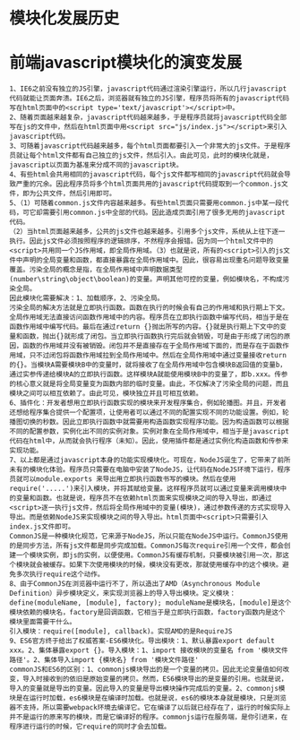 # 模块化发展历史
# 前端javascript模块化的演变发展
    1、IE6之前没有独立的JS引擎，javascript代码通过渲染引擎运行，所以几行javascript代码就能让页面奔溃。IE6之后，浏览器就有独立的JS引擎，程序员将所有的javascript代码写在html页面中的<script type='text/javascript'></script>中。
    2、随着页面越来越复杂，javascript代码越来越多，于是程序员就将javascript代码全部写在js的文件中，然后在html页面中用<script src="js/index.js"></script>来引入javascript代码。
    3、可随着javascript代码越来越多，每个html页面都要引入一个非常大的js文件。于是程序员就让每个html文件都有自己独立的js文件，然后引入。由此可见，此时的模块化就是，javascript以页面为基准来分成不同的javascript块。
    4、有些html会共用相同的javascript代码，每个js文件都写相同的javascript代码就会导致严重的冗余。因此程序员将多个html页面共用的javascript代码提取到一个common.js文件，即为公共文件，然后引用即可。
    5、（1）可随着common.js文件内容越来越多。有些html页面只需要用common.js中某一段代码，可它却需要引用common.js中全部的代码。因此造成页面引用了很多无用的javascript代码。
    （2）当html页面越来越多，公共的js文件也越来越多。引用多个js文件，系统从上往下逐一执行。因此js文件必须按照程序的逻辑排序，不然程序会报错。因为同一个html文件中的<script>共用同一个JS作用域，即全局作用域。（3）也就是说，所有的<script>引入的js文件中声明的全局变量和函数，都直接暴露在全局作用域中。因此，很容易出现重名问题导致变量覆盖。污染全局的概念是指，在全局作用域中声明数据类型(number\string\object\boolean)的变量。声明其他可控的变量，例如模块名，不构成污染全局。
    因此模块化需要解决：1、加载顺序，2、污染全局。
    污染全局的解决方法就是立即执行函数。函数在执行的时候会有自己的作用域和执行期上下文。全局作用域无法直接访问函数作用域中的内容。程序员在立即执行函数中编写代码，相当于是在函数作用域中编写代码。最后在通过return {}抛出所写的内容。{}就是执行期上下文中的变量和函数，抛出{}就形成了闭包。当立即执行函数执行完后就会销毁，可是由于形成了闭包的原因，函数的作用域并没有被销毁。闭包并不是直接存在于全局作用域下面的，而是存在于函数作用域，只不过闭包将函数作用域拉到全局作用域中。然后在全局作用域中通过变量接收return的{}。当模块A需要模块B中的变量时，就将接收了在全局作用域中包含模块B返回值的变量b，通过实参传递给模块A的立即执行函数。这样模块A就能使用模块B中的变量了，即b.xxx。传参的核心意义就是将全局变量变为函数内部的临时变量。由此，不仅解决了污染全局的问题，而且模块之间可以相互依赖了。由此可见，模块独立并且可相互依赖。
    6、插件化：开发者想用立即执行函数实现的模块来开发程序集合，例如轮播图。并且，开发者还想给程序集合提供一个配置项，让使用者可以通过不同的配置实现不同的功能设置。例如，轮播图切换的秒数。因此立即执行函数中就需要用构造函数实现程序功能。因为构造函数可以根据不同的配置参数，实例化出不同的实例对象。实例对象在全局作用域中，相当于是javascript代码在html中，从而就会执行程序（未知）。因此，使用插件都是通过实例化构造函数和传参来实现功能。
    7、以上都是通过javascript本身的功能实现模块化。可现在，NodeJS诞生了，它带来了前所未有的模块化体验。程序员只需要在电脑中安装了NodeJS，让代码在NodeJS环境下运行，程序员就可以module.exports 来导出用立即执行函数书写的模块。然后在使用require('.....')来引入模块，并将其赋给变量。这样程序员就可以通过变量来调用模块中的变量和函数。也就是说，程序员不在依赖html页面来实现模块之间的导入导出，即通过<script>逐一执行js文件，然后将全局作用域中的变量(模块)，通过参数传递的方式实现导入导出。而是依赖NodeJS来实现模块之间的导入导出。html页面中<script>只需要引入index.js文件即可。
    CommonJS是一种模块化规范，它来源于NodeJS，所以只能在NodeJS中运行。CommonJS使用的是同步方法，所有js文件都是同步完成加载。CommonJS每次require引用一个文件，都会创建一个模块实例，即js的实例，以便使用。CommonJS有缓存机制，只要模块被引用一次，那这个模块就会被缓存。如果下次使用模块的时候，模块没有更改，那就使用缓存中的这个模块。避免多次执行require这个动作。
    8、由于CommonJS在浏览器中运行不了，所以造出了AMD（Asynchronous Module Definition）异步模块定义，来实现浏览器上的导入导出模块。定义模块：define(moduleName, [module], factory); moduleName是模块名，[module]是这个模块依赖的模块名，factory是回调函数，它相当于是立即执行函数，factory函数内是这个模块里面需要干什么。
    引入模块：require([module], callback)。实现AMD的是RequireJS
    9、ES6官方终于给出了权威答案-ES6模块化。导出模块：1、默认暴露export default xxx。2、集体暴露export {}。导入模块：1、import 接收模块的变量名 from '模块文件路径'。2、集体导入import {模块名} from '模块文件路径'
    commonJS和ES6的区别：1、commonjs模块导出的是一个变量的拷贝。因此无论变量值如何改变，导入时接收到的依旧是原始变量的拷贝。然而，ES6模块导出的是变量的引用。也就是说，导入的变量就是导出的变量。因此导入的变量是导出模块操作完成后的变量。2、commonjs模块是在运行时加载，es6模块是在编译时加载。也就是说，es6的模块本身就是模块，只是浏览器不支持，所以需要webpack环境去编译它。它在编译了以后就已经存在了，运行的时候实际上并不是运行的原来写的模块，而是它编译好的程序。commonjs运行在服务端，是你引进来，在程序进行运行的时候，它require的同时才会去加载。

